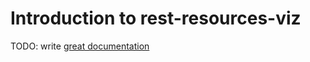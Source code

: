 # Introduction to rest-resources-viz

TODO: write [great documentation](http://jacobian.org/writing/what-to-write/)
